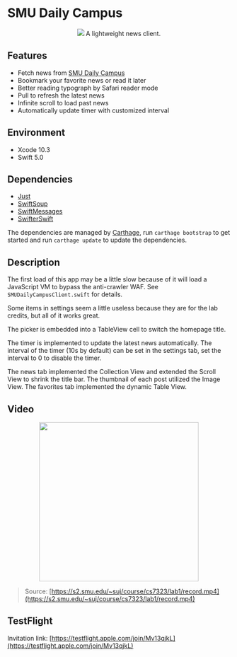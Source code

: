 # SMU Daily Campus

<p align="center">
  <img src="https://user-images.githubusercontent.com/3107872/64931269-250fc900-d7fd-11e9-91ab-6af1ae1cf392.png" />
  A lightweight news client.
</p>

## Features

* Fetch news from [SMU Daily Campus](https://www.smudailycampus.com/category/news)
* Bookmark your favorite news or read it later
* Better reading typograph by Safari reader mode
* Pull to refresh the latest news
* Infinite scroll to load past news
* Automatically update timer with customized interval

## Environment

* Xcode 10.3
* Swift 5.0

## Dependencies

* [Just](https://github.com/dduan/Just)
* [SwiftSoup](https://github.com/scinfu/SwiftSoup)
* [SwiftMessages](https://github.com/SwiftKickMobile/SwiftMessages)
* [SwifterSwift](https://github.com/SwifterSwift/SwifterSwift)

The dependencies are managed by [Carthage](https://github.com/Carthage/Carthage), run `carthage bootstrap` to  get started and run `carthage update` to update the dependencies.

## Description

The first load of this app may be a little slow because of it will load a JavaScript VM to bypass the anti-crawler WAF. See `SMUDailyCampusClient.swift` for details.

Some items in settings seem a little useless because they are for the lab credits, but all of it works great.

The picker is embedded into a TableView cell to switch the homepage title.

The timer is implemented to update the latest news automatically. The interval of the timer (10s by default) can be set in the settings tab, set the interval to 0 to disable the timer.

The news tab implemented the Collection View and extended the Scroll View to shrink the title bar. The thumbnail of each post utilized the Image View. The favorites tab implemented the dynamic Table View.

## Video

<p align="center">
  <a href="https://s2.smu.edu/~suj/course/cs7323/lab1/record.mp4">
    <img height="360" src="https://user-images.githubusercontent.com/3107872/64932972-2397ce00-d808-11e9-8a46-57df89030099.png" />
  </a>
</p>

> Source: [https://s2.smu.edu/~suj/course/cs7323/lab1/record.mp4](https://s2.smu.edu/~suj/course/cs7323/lab1/record.mp4)

## TestFlight

Invitation link: [https://testflight.apple.com/join/Mv13qjkL](https://testflight.apple.com/join/Mv13qjkL)
